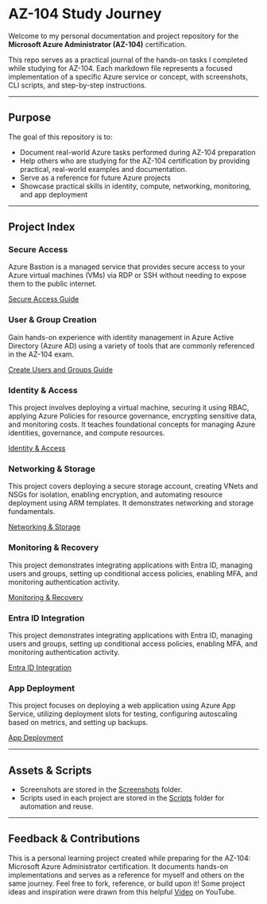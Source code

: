# AZ-104 Study Journey

Welcome to my personal documentation and project repository for the **Microsoft Azure Administrator (AZ-104)** certification.

This repo serves as a practical journal of the hands-on tasks I completed while studying for AZ-104. Each markdown file represents a focused implementation of a specific Azure service or concept, with screenshots, CLI scripts, and step-by-step instructions.

---

## Purpose

The goal of this repository is to:
- Document real-world Azure tasks performed during AZ-104 preparation
- Help others who are studying for the AZ-104 certification by providing practical, real-world examples and documentation.
- Serve as a reference for future Azure projects
- Showcase practical skills in identity, compute, networking, monitoring, and app deployment

---

## Project Index



### Secure Access
Azure Bastion is a managed service that provides secure access to your Azure virtual machines (VMs) via RDP or SSH without needing to expose them to the public internet.

[Secure Access Guide](https://github.com/sandtiger76/az-104-study-journey/blob/master/Azure-Bastion.md)

### User & Group Creation
Gain hands-on experience with identity management in Azure Active Directory (Azure AD) using a variety of tools that are commonly referenced in the AZ-104 exam.

[Create Users and Groups Guide](https://github.com/sandtiger76/az-104-study-journey/blob/master/create_users_and_groups.md)

### Identity & Access
This project involves deploying a virtual machine, securing it using RBAC, applying Azure Policies for resource governance, encrypting sensitive data, and monitoring costs. It teaches foundational concepts for managing Azure identities, governance, and compute resources.

[Identity & Access](https://github.com/sandtiger76/az-104-study-journey/blob/master/Project_1_Compute_and_Identity.md)

### Networking & Storage
This project covers deploying a secure storage account, creating VNets and NSGs for isolation, enabling encryption, and automating resource deployment using ARM templates. It demonstrates networking and storage fundamentals.

[Networking & Storage](https://github.com/sandtiger76/az-104-study-journey/blob/master/Project_2_Networking_and_Storage.md)

### Monitoring & Recovery
This project demonstrates integrating applications with Entra ID, managing users and groups, setting up conditional access policies, enabling MFA, and monitoring authentication activity.

[Monitoring & Recovery](https://github.com/sandtiger76/az-104-study-journey/blob/master/Project_3_Monitoring_Backup_Recovery.md)

### Entra ID Integration
This project demonstrates integrating applications with Entra ID, managing users and groups, setting up conditional access policies, enabling MFA, and monitoring authentication activity.

[Entra ID Integration](https://github.com/sandtiger76/az-104-study-journey/blob/master/Project_4_Entra_ID_Integration.md)

### App Deployment
This project focuses on deploying a web application using Azure App Service, utilizing deployment slots for testing, configuring autoscaling based on metrics, and setting up backups.

[App Deployment](https://github.com/sandtiger76/az-104-study-journey/blob/master/Project_5_App_Service_Deployment.md)

---

## Assets & Scripts

- Screenshots are stored in the [Screenshots](https://github.com/sandtiger76/az-104-study-journey/tree/master/assets/screenshots) folder.
- Scripts used in each project are stored in the [Scripts](https://github.com/sandtiger76/az-104-study-journey/tree/master/scripts) folder for automation and reuse.

---

## Feedback & Contributions

This is a personal learning project created while preparing for the AZ-104: Microsoft Azure Administrator certification. It documents hands-on implementations and serves as a reference for myself and others on the same journey. Feel free to fork, reference, or build upon it!
Some project ideas and inspiration were drawn from this helpful [Video](https://youtu.be/yRjcazpYEH4) on YouTube.
